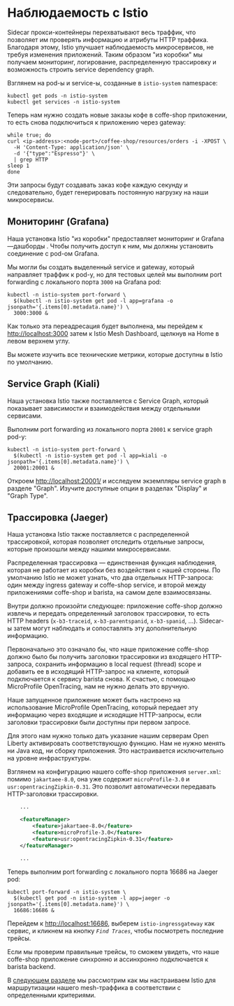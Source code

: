 Наблюдаемость с Istio
========================

Sidecar прокси-контейнеры перехватывают весь траффик, что позволяет им 
проверять информацию и атрибуты HTTP траффика. Благодаря этому, Istio 
улучшает наблюдаемость микросервисов, не требуя изменения приложений.
Таким образом "из коробки" мы получаем мониторинг, логирование, распределенную 
трассировку и возможность строить service dependency graph.
 
Взглянем на pod-ы и service-ы, созданные в `istio-system` namespace:

    kubectl get pods -n istio-system
    kubectl get services -n istio-system

Теперь нам нужно создать новые заказы кофе в coffe-shop приложении, то есть
снова подключиться к приложению через gateway:

    while true; do
    curl <ip-address>:<node-port>/coffee-shop/resources/orders -i -XPOST \
      -H 'Content-Type: application/json' \
      -d '{"type":"Espresso"}' \
      | grep HTTP
    sleep 1
    done

Эти запросы будут создавать заказ кофе каждую секунду и следовательно,
будет генерировать постоянную нагрузку на наши микросервисы.

Мониторинг (Grafana)
--------------------

Наша установка Istio "из коробки" предоставляет мониторинг и 
Grafana—дашборды . Чтобы получить доступ к ним, мы должны установить 
соединение с pod-ом Grafana.

Мы могли бы создать выделенный service и gateway, который направляет
траффик к pod-у, но для тестовых целей мы выполним port forwarding 
с локального порта `3000` на Grafana pod:

    kubectl -n istio-system port-forward \
      $(kubectl -n istio-system get pod -l app=grafana -o jsonpath='{.items[0].metadata.name}') \
      3000:3000 &

Как только эта переадресация будет выполнена, мы перейдем к
<http://localhost:3000> затем к Istio Mesh Dashboard,
щелкнув на Home в левом верхнем углу.

Вы можете изучить все технические метрики, которые доступны в Istio по умолчанию. 

Service Graph (Kiali)
---------------------

Наша установка Istio также поставляется с Service Graph, который показывает
зависимости и взаимодействия между отдельными сервисами.

Выполним port forwarding из локального порта `20001` к service graph pod-у:

    kubectl -n istio-system port-forward \
      $(kubectl -n istio-system get pod -l app=kiali -o jsonpath='{.items[0].metadata.name}') \
      20001:20001 &

Откроем <http://localhost:20001/> и исследуем экземпляры service graph
в разделе "Graph". Изучите доступные опции в разделах
"Display" и "Graph Type".

Трассировка (Jaeger)
----------------

Наша установка Istio также поставляется с распределенной трассировкой,
которая позволяет отследить отдельные запросы, которые произошли между
нашими микросервисами.

Распределенная трассировка — единственная функция наблюдения, которая
не работает из коробки без воздействия с нашей стороны. По умолчанию
Istio  не может узнать, что два отдельных HTTP-запроса: один между 
ingress gateway и coffe-shop service, и второй между приложениями 
coffe-shop и barista, на самом деле взаимосвязаны.

Внутри должно произойти следующее: приложение coffe-shop должно извлечь
и передать определенный заголовок трассировки, то есть HTTP headers
(`x-b3-traceid`, `x-b3-parentspanid`, `x-b3-spanid`, …). Sidecar-ы
затем могут наблюдать и сопоставлять эту дополнительную информацию.

Первоначально это означало бы, что наше приложение coffe-shop должно
было бы получить заголовки трассировки из входящего HTTP-запроса,
сохранить информацию в local request (thread) scope и добавить
ее в исходящий HTTP-запрос на клиенте, который подключается к сервису
barista снова. К счастью, с помощью MicroProfile OpenTracing, нам 
не нужно делать это вручную.

Наше запущенное приложение может быть настроено на использование 
MicroProfile OpenTracing, который передает эту информацию через 
входящие и исходящие HTTP-запросы, если заголовки трассировки были
доступны при первом запросе.

Для этого нам нужно только дать указание нашим серверам Open Liberty
активировать соответствующую функцию. Нам не нужно менять ни Java код, 
ни сборку приложения. Это настраивается исключительно на уровне инфраструктуры.

Взглянем на конфигурацию нашего coffe-shop приложения `server.xml`:
помимо `jakartaee-8.0`, она уже содержит `microProfile-3.0` и
`usr:opentracingZipkin-0.31`. Это позволит автоматически передавать
HTTP-заголовки трассировки.

```xml
    ...

    <featureManager>
        <feature>jakartaee-8.0</feature>
        <feature>microProfile-3.0</feature>
        <feature>usr:opentracingZipkin-0.31</feature>
    </featureManager>

    ...
```

Теперь выполним port forwarding с локального порта 16686 на Jaeger pod:

    kubectl port-forward -n istio-system \
      $(kubectl get pod -n istio-system -l app=jaeger -o jsonpath='{.items[0].metadata.name}') \
      16686:16686 &

Перейдем к <http://localhost:16686>, выберем `istio-ingressgateway` как сервис, 
и кликнем на кнопку *`Find Traces`*, чтобы посмотреть последние трейсы.
 
Если мы проверим правильные трейсы, то сможем увидеть, что наше coffe-shop
приложение синхронно и ассинхронно подключается к barista backend.

В [следующем разделе](06-istio-routing.md) мы рассмотрим как мы настраиваем Istio
для маршрутизации нашего mesh-траффика в соответствии с определенными критериями.

